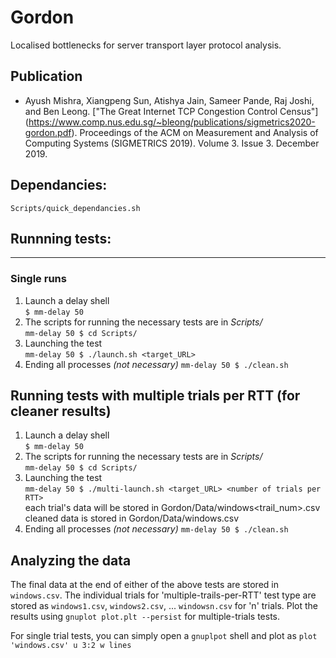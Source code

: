# Gordon
Localised bottlenecks for server transport layer protocol analysis.  

## Publication

- Ayush Mishra, Xiangpeng Sun, Atishya Jain, Sameer Pande, Raj Joshi, and Ben Leong. ["The Great Internet TCP Congestion Control Census"] (https://www.comp.nus.edu.sg/~bleong/publications/sigmetrics2020-gordon.pdf). Proceedings of the ACM on Measurement and Analysis of Computing Systems (SIGMETRICS 2019). Volume 3. Issue 3. December 2019.  

## Dependancies:
```Scripts/quick_dependancies.sh```

## Runnning tests:
-----------------
### Single runs 
1. Launch a delay shell  
```$ mm-delay 50```  
2. The scripts for running the necessary tests are in *Scripts/*  
```mm-delay 50 $ cd Scripts/```  
3. Launching the test  
```mm-delay 50 $ ./launch.sh <target_URL>```  
4. Ending all processes *(not necessary)*
```mm-delay 50 $ ./clean.sh```

## Running tests with multiple trials per RTT (for cleaner results)
1. Launch a delay shell  
```$ mm-delay 50```  
2. The scripts for running the necessary tests are in *Scripts/*  
```mm-delay 50 $ cd Scripts/```  
3. Launching the test  
```mm-delay 50 $ ./multi-launch.sh <target_URL> <number of trials per RTT>```  
each trial's data will be stored in Gordon/Data/windows<trail_num>.csv  
cleaned data is stored in Gordon/Data/windows.csv  
4. Ending all processes *(not necessary)*
```mm-delay 50 $ ./clean.sh```

## Analyzing the data  
The final data at the end of either of the above tests are stored in ```windows.csv```. The individual trials for 'multiple-trails-per-RTT' test type are stored as ```windows1.csv```, ```windows2.csv```, ... ```windowsn.csv``` for 'n' trials.
Plot the results using ``` gnuplot plot.plt --persist ``` for multiple-trials tests.  

For single trial tests, you can simply open a ``` gnuplpot ``` shell and plot as ``` plot 'windows.csv' u 3:2 w lines ```

